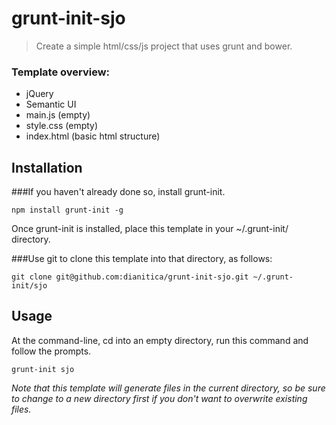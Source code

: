 # grunt-init-sjo

> Create a simple html/css/js project that uses grunt and bower.

### Template overview:
 - jQuery
 - Semantic UI
 - main.js (empty)
 - style.css (empty)
 - index.html (basic html structure)

## Installation

###If you haven't already done so, install grunt-init.  
```
npm install grunt-init -g
```

Once grunt-init is installed, place this template in your ~/.grunt-init/ directory. 

###Use git to clone this template into that directory, as follows:

```
git clone git@github.com:dianitica/grunt-init-sjo.git ~/.grunt-init/sjo
```

## Usage

At the command-line, cd into an empty directory, run this command and follow the prompts.

```
grunt-init sjo
```

_Note that this template will generate files in the current directory, so be sure to change to a new directory first if you don't want to overwrite existing files._